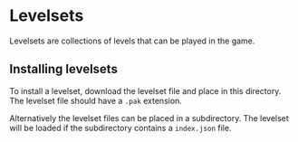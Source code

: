 # Levelsets

Levelsets are collections of levels that can be played in the game.

## Installing levelsets

To install a levelset, download the levelset file and place in this directory. The levelset file should have a `.pak` extension.

Alternatively the levelset files can be placed in a subdirectory. The levelset will be loaded if the subdirectory contains a `index.json` file.
